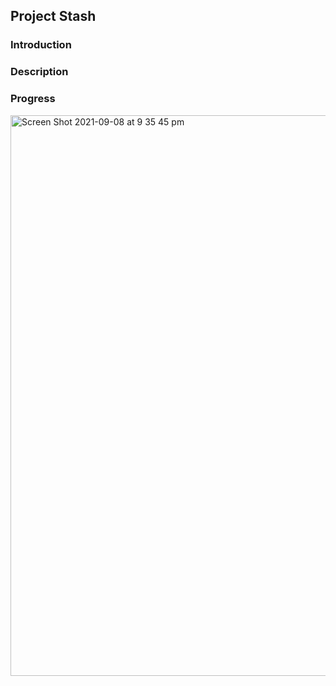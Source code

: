 ## Project Stash

### Introduction

### Description

### Progress

<img width="897" alt="Screen Shot 2021-09-08 at 9 35 45 pm" src="https://user-images.githubusercontent.com/13482258/132503045-6f3bff1f-d14d-4fc7-98a7-ae08f9c3ea73.png">
